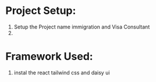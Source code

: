 # Project Setup:
1. Setup the Project name immigration and Visa Consultant
2. 

# Framework Used:
1. instal the react tailwind css and daisy ui



